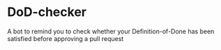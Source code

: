 # DoD-checker
A bot to remind you to check whether your Definition-of-Done has been satisfied before approving a pull request
